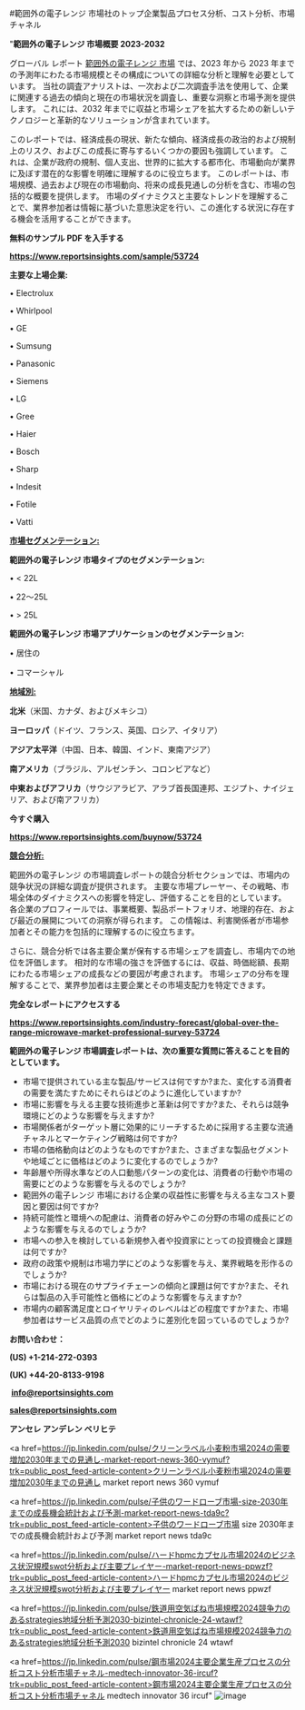 #範囲外の電子レンジ 市場社のトップ企業製品プロセス分析、コスト分析、市場チャネル

"<strong>範囲外の電子レンジ 市場概要 2023-2032</strong>

グローバル レポート <a href=https://www.reportsinsights.com/sample/53724>範囲外の電子レンジ 市場</a> では、2023 年から 2023 年までの予測年にわたる市場規模とその構成についての詳細な分析と理解を必要としています。 当社の調査アナリストは、一次および二次調査手法を使用して、企業に関連する過去の傾向と現在の市場状況を調査し、重要な洞察と市場予測を提供します。 これには、2032 年までに収益と市場シェアを拡大​​するための新しいテクノロジーと革新的なソリューションが含まれています。

このレポートでは、経済成長の現状、新たな傾向、経済成長の政治的および規制上のリスク、およびこの成長に寄与するいくつかの要因も強調しています。 これは、企業が政府の規制、個人支出、世界的に拡大する都市化、市場動向が業界に及ぼす潜在的な影響を明確に理解するのに役立ちます。 このレポートは、市場規模、過去および現在の市場動向、将来の成長見通しの分析を含む、市場の包括的な概要を提供します。 市場のダイナミクスと主要なトレンドを理解することで、業界参加者は情報に基づいた意思決定を行い、この進化する状況に存在する機会を活用することができます。

<strong><b>無料のサンプル PDF を入手する</b></strong>

<a href=https://www.reportsinsights.com/sample/53724><strong><u>https://www.reportsinsights.com/sample/53724</u></strong></a>

<strong>主要な上場企業:</strong>

• Electrolux

• Whirlpool 

• GE

• Sumsung

• Panasonic

• Siemens

• LG

• Gree

• Haier

• Bosch

• Sharp

• Indesit

• Fotile

• Vatti

<strong><u>市場セグメンテーション</u></strong><strong><u>:</u></strong>

<strong>範囲外の電子レンジ 市場タイプのセグメンテーション:</strong>

• < 22L

• 22～25L

• > 25L

<strong>範囲外の電子レンジ 市場アプリケーションのセグメンテーション:</strong>

• 居住の

• コマーシャル

<strong><u>地域別</u></strong><strong><u>:</u></strong>

<strong>北米</strong>（米国、カナダ、およびメキシコ）

<strong>ヨーロッパ</strong>（ドイツ、フランス、英国、ロシア、イタリア）

<strong>アジア太平洋</strong>（中国、日本、韓国、インド、東南アジア）

<strong>南アメリカ</strong>（ブラジル、アルゼンチン、コロンビアなど）

<strong>中東およびアフリカ</strong>（サウジアラビア、アラブ首長国連邦、エジプト、ナイジェリア、および南アフリカ）

<strong>今すぐ購入</strong>

<a href=https://www.reportsinsights.com/buynow/53724><strong><u>https://www.reportsinsights.com/buynow/53724</u></strong></a>

<strong><u>競合分析:</u></strong>

範囲外の電子レンジ の市場調査レポートの競合分析セクションでは、市場内の競争状況の詳細な調査が提供されます。 主要な市場プレーヤー、その戦略、市場全体のダイナミクスへの影響を特定し、評価することを目的としています。 各企業のプロフィールでは、事業概要、製品ポートフォリオ、地理的存在、および最近の展開についての洞察が得られます。 この情報は、利害関係者が市場参加者とその能力を包括的に理解するのに役立ちます。

さらに、競合分析では各主要企業が保有する市場シェアを調査し、市場内での地位を評価します。 相対的な市場の強さを評価するには、収益、時価総額、長期にわたる市場シェアの成長などの要因が考慮されます。 市場シェアの分布を理解することで、業界参加者は主要企業とその市場支配力を特定できます。

<strong>完全なレポートにアクセスする</strong>

<a href=https://www.reportsinsights.com/industry-forecast/global-over-the-range-microwave-market-professional-survey-53724><strong><u><b>https://www.reportsinsights.com/industry-forecast/global-over-the-range-microwave-market-professional-survey-53724</b></u></strong></a>

<strong><b>範囲外の電子レンジ 市場調査レポートは、次の重要な質問に答えることを目的としています。</b></strong>
<ul>
  <li>市場で提供されている主な製品/サービスは何ですか?また、変化する消費者の需要を満たすためにそれらはどのように進化していますか?</li>
  <li>市場に影響を与える主要な技術進歩と革新は何ですか?また、それらは競争環境にどのような影響を与えますか?</li>
  <li>市場関係者がターゲット層に効果的にリーチするために採用する主要な流通チャネルとマーケティング戦略は何ですか?</li>
  <li>市場の価格動向はどのようなものですか?また、さまざまな製品セグメントや地域ごとに価格はどのように変化するのでしょうか?</li>
  <li>年齢層や所得水準などの人口動態パターンの変化は、消費者の行動や市場の需要にどのような影響を与えるのでしょうか?</li>
  <li>範囲外の電子レンジ 市場における企業の収益性に影響を与える主なコスト要因と要因は何ですか?</li>
  <li>持続可能性と環境への配慮は、消費者の好みやこの分野の市場の成長にどのような影響を与えるのでしょうか?</li>
  <li>市場への参入を検討している新規参入者や投資家にとっての投資機会と課題は何ですか?</li>
  <li>政府の政策や規制は市場力学にどのような影響を与え、業界戦略を形作るのでしょうか?</li>
  <li>市場における現在のサプライチェーンの傾向と課題は何ですか?また、それらは製品の入手可能性と価格にどのような影響を与えますか?</li>
  <li>市場内の顧客満足度とロイヤリティのレベルはどの程度ですか?また、市場参加者はサービス品質の点でどのように差別化を図っているのでしょうか?</li>
</ul>
<strong>お問い合わせ：</strong>

<strong>(US) +1-214-272-0393</strong>

<strong>(UK) +44-20-8133-9198</strong>

<strong> </strong><a href=info@reportsinsights.com><strong><u>info@reportsinsights.com</u></strong></a>

<a href=sales@reportsinsights.com><strong><u>sales@reportsinsights.com</u></strong></a>

<strong>アンセレ アンデレン ベリヒテ</strong>

<a href=https://jp.linkedin.com/pulse/クリーンラベル小麦粉市場2024の需要増加2030年までの見通し-market-report-news-360-vymuf?trk=public_post_feed-article-content>クリーンラベル小麦粉市場2024の需要増加2030年までの見通し market report news 360 vymuf</a>

<a href=https://jp.linkedin.com/pulse/子供のワードローブ市場-size-2030年までの成長機会統計および予測-market-report-news-tda9c?trk=public_post_feed-article-content>子供のワードローブ市場 size 2030年までの成長機会統計および予測 market report news tda9c</a>

<a href=https://jp.linkedin.com/pulse/ハードhpmcカプセル市場2024のビジネス状況規模swot分析および主要プレイヤー-market-report-news-ppwzf?trk=public_post_feed-article-content>ハードhpmcカプセル市場2024のビジネス状況規模swot分析および主要プレイヤー market report news ppwzf</a>

<a href=https://jp.linkedin.com/pulse/鉄道用空気ばね市場規模2024競争力のあるstrategies地域分析予測2030-bizintel-chronicle-24-wtawf?trk=public_post_feed-article-content>鉄道用空気ばね市場規模2024競争力のあるstrategies地域分析予測2030 bizintel chronicle 24 wtawf</a>

<a href=https://jp.linkedin.com/pulse/鋼市場2024主要企業生産プロセスの分析コスト分析市場チャネル-medtech-innovator-36-ircuf?trk=public_post_feed-article-content>鋼市場2024主要企業生産プロセスの分析コスト分析市場チャネル medtech innovator 36 ircuf</a>"
![image](https://github.com/aanak123/RIMarketer1/assets/158471119/93c3f1db-22cf-40db-9d46-3e082fd0a790)
